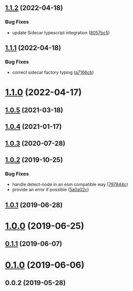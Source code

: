 ## [1.1.2](https://github.com/theKashey/use-sidecar/compare/v1.1.1...v1.1.2) (2022-04-18)

### Bug Fixes

- update Sidecar typescript integration ([8057bc5](https://github.com/theKashey/use-sidecar/commit/8057bc5cd863797d5c29e6e1955f33180f2f9aaa))

## [1.1.1](https://github.com/theKashey/use-sidecar/compare/v1.1.0...v1.1.1) (2022-04-18)

### Bug Fixes

- correct sidecar factory typing ([a7166cb](https://github.com/theKashey/use-sidecar/commit/a7166cbc3fed69d07d08a1107dd8c9467c83a924))

# [1.1.0](https://github.com/theKashey/use-sidecar/compare/v1.0.5...v1.1.0) (2022-04-17)

## [1.0.5](https://github.com/theKashey/use-sidecar/compare/v1.0.4...v1.0.5) (2021-03-18)

## [1.0.4](https://github.com/theKashey/use-sidecar/compare/v1.0.3...v1.0.4) (2021-01-17)

## [1.0.3](https://github.com/theKashey/use-sidecar/compare/v1.0.2...v1.0.3) (2020-07-28)

## [1.0.2](https://github.com/theKashey/use-sidecar/compare/v1.0.1...v1.0.2) (2019-10-25)

### Bug Fixes

- handle detect-node in an esm compatible way ([797844c](https://github.com/theKashey/use-sidecar/commit/797844c75dab2219e9c491986c1f48c301a9d81a))
- provide an error if possible ([5a0a02c](https://github.com/theKashey/use-sidecar/commit/5a0a02c8b3ba804ef967a9844ddc8d450253ad44))

## [1.0.1](https://github.com/theKashey/use-sidecar/compare/v1.0.0...v1.0.1) (2019-06-28)

# [1.0.0](https://github.com/theKashey/use-sidecar/compare/v0.1.1...v1.0.0) (2019-06-25)

## [0.1.1](https://github.com/theKashey/use-sidecar/compare/v0.1.0...v0.1.1) (2019-06-07)

# [0.1.0](https://github.com/theKashey/use-sidecar/compare/v0.0.2...v0.1.0) (2019-06-06)

## 0.0.2 (2019-05-28)
